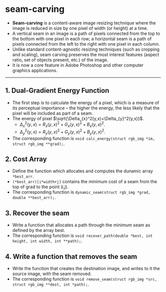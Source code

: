 # seam-carving
* **Seam-carving** is a content-aware image resizing technique where the image is reduced in size by one pixel of width (or height) at a time.
* A vertical seam in an image is a path of pixels connected from the top to the bottom with one pixel in each row; a horizontal seam is a path of pixels connected from the left to the right with one pixel in each column.
* Unlike standard content-agnostic resizing techniques (such as cropping and scaling), seam carving preserves the most interest features (aspect ratio, set of objects present, etc.) of the image.
* It is now a core feature in Adobe Photoshop and other computer graphics applications.
---
## 1. Dual-Gradient Energy Function
* The first step is to calculate the energy of a pixel, which is a measure of its perceptual importance – the higher the energy, the less likely that the pixel will be included as part of a seam.
* The energy of pixel $`\sqrt{\Delta_{x}^2(y,x)+\Delta_{y}^2(y,x)}`$.
  * $`\Delta_{x}^2(y,x)=R_x(y,x)^2+G_x(y,x)^2+B_x(y,x)^2`$.
  * $`\Delta_{y}^2(y,x)=R_y(y,x)^2+G_y(y,x)^2+B_y(y,x)^2`$.
* The corresponding function is `void calc_energy(struct rgb_img *im, struct rgb_img **grad);`.
## 2. Cost Array
* Define the function which allocates and computes the dunamic array `*best_arr`.
* `(*best_arr)[i*width+j]` contains the minimum cost of a seam from the top of grad to the point (i,j).
* The corresponding function is `dynamic_seam(struct rgb_img *grad, double **best_arr);`.

## 3. Recover the seam
* Write a function that allocates a path through the minimum seam as defined by the array best.
* The corresponding function is `void recover_path(double *best, int height, int width, int **path);`.

## 4. Write a function that removes the seam
* Write the function that creates the destination image, and writes to it the source image, with the seam removed.
* The corresponding function is `void remove_seam(struct rgb_img *src, struct rgb_img **dest, int *path);`.
